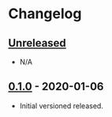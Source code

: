# Changelog

## [Unreleased]
- N/A

## [0.1.0] - 2020-01-06
- Initial versioned released.

[Unreleased]: https://github.com/nvs/lua-casclib/compare/v0.1.0...HEAD
[0.1.0]: https://github.com/nvs/lua-casclib/releases/tag/v0.1.0
